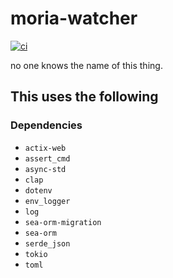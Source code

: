 # moria-watcher

[![ci](https://github.com/martelinho-de-ouro/moria-watcher/actions/workflows/ci.yml/badge.svg)](https://github.com/martelinho-de-ouro/moria-watcher/actions/workflows/ci.yml)

no one knows the name of this thing.

## This uses the following

### Dependencies

* `actix-web`
* `assert_cmd`
* `async-std`
* `clap`
* `dotenv`
* `env_logger`
* `log`
* `sea-orm-migration`
* `sea-orm`
* `serde_json`
* `tokio`
* `toml`

